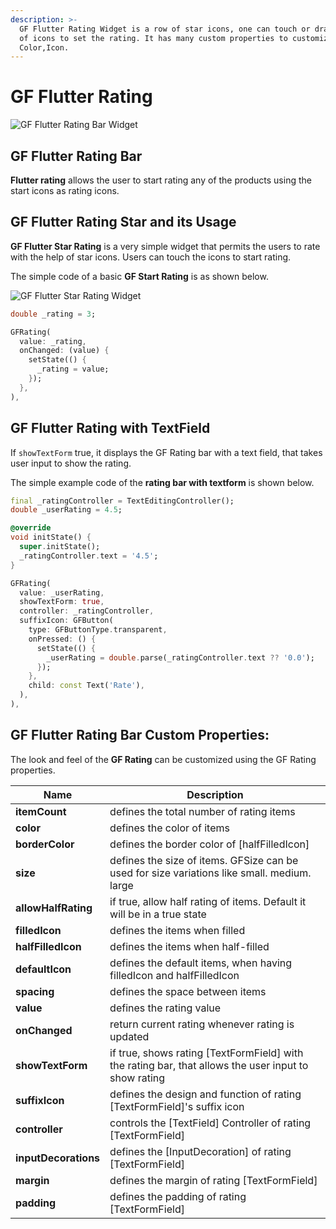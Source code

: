 ```yaml
---
description: >-
  GF Flutter Rating Widget is a row of star icons, one can touch or drag the row
  of icons to set the rating. It has many custom properties to customize like
  Color,Icon.
---
```


# GF Flutter Rating

![GF Flutter Rating Bar Widget](https://ik.imagekit.io/ionicfirebaseapp/getwidget/docs/tr:w-800,f-auto/Ratings_IgiXBsGTL.png)

## GF Flutter Rating Bar

**Flutter rating** allows the user to start rating any of the products using the start icons as rating icons.

## GF Flutter Rating Star and its Usage

**GF Flutter Star Rating** is a very simple widget that permits the users to rate with the help of star icons. Users can touch the icons to start rating.

The simple code of a basic **GF Start Rating** is as shown below.

![GF Flutter Star Rating Widget](https://ik.imagekit.io/ionicfirebaseapp/getwidget/docs/tr:w-800,f-auto/ratings-2x_Sn4SxO-12\_l0-nhQy_z.png)

```dart
double _rating = 3;

GFRating(
  value: _rating,
  onChanged: (value) {
    setState(() {
      _rating = value;
    });
  },
),
```

## GF Flutter Rating with TextField

If `showTextForm` true, it displays the GF Rating bar with a text field, that takes user input to show the rating.

The simple example code of the **rating bar with textform** is shown below.

```dart
final _ratingController = TextEditingController();
double _userRating = 4.5;

@override
void initState() {
  super.initState();
  _ratingController.text = '4.5';
}

GFRating(
  value: _userRating,
  showTextForm: true,
  controller: _ratingController,
  suffixIcon: GFButton(
    type: GFButtonType.transparent,
    onPressed: () {
      setState(() {
        _userRating = double.parse(_ratingController.text ?? '0.0');
      });
    },
    child: const Text('Rate'),
  ),
),
```

## GF Flutter Rating Bar Custom Properties:

The look and feel of the **GF Rating** can be customized using the GF Rating properties.

| Name                 | Description                                                                                           |
| -------------------- | ----------------------------------------------------------------------------------------------------- |
| **itemCount**        | defines the total number of rating items                                                              |
| **color**            | defines the color of items                                                                            |
| **borderColor**      | defines the border color of \[halfFilledIcon]                                                         |
| **size**             | defines the size of items. GFSize can be used for size variations like small. medium. large           |
| **allowHalfRating**  | if true, allow half rating of items. Default it will be in a  true state                              |
| **filledIcon**       | defines the items when filled                                                                         |
| **halfFilledIcon**   | defines the items when half-filled                                                                    |
| **defaultIcon**      | defines the default items, when having filledIcon and halfFilledIcon                                  |
| **spacing**          | defines the space between items                                                                       |
| **value**            | defines the rating value                                                                              |
| **onChanged**        | return current rating whenever rating is updated                                                      |
| **showTextForm**     | if true, shows rating \[TextFormField] with the rating bar, that allows the user input to show rating |
| **suffixIcon**       | defines the design and function of rating \[TextFormField]'s suffix icon                              |
| **controller**       | controls the \[TextField] Controller of rating \[TextFormField]                                       |
| **inputDecorations** | defines the \[InputDecoration] of rating \[TextFormField]                                             |
| **margin**           | defines the margin of rating \[TextFormField]                                                         |
| **padding**          | defines the padding of rating \[TextFormField]                                                        |
